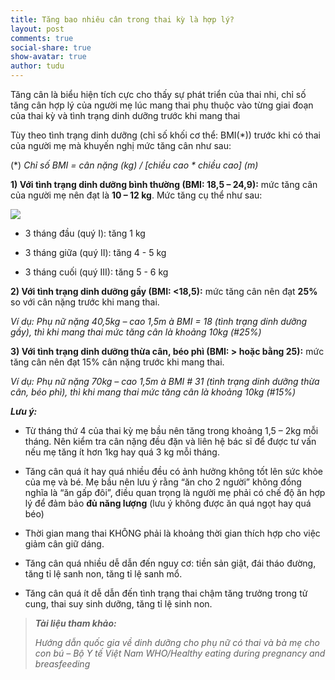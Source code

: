 ```yaml
---
title: Tăng bao nhiêu cân trong thai kỳ là hợp lý?
layout: post
comments: true
social-share: true
show-avatar: true
author: tudu
---
```


Tăng cân là biểu hiện tích cực cho thấy sự phát triển của thai nhi, chỉ số tăng cân hợp lý của người mẹ lúc mang thai phụ thuộc vào từng giai đoạn của thai kỳ và tình trạng dinh dưỡng trước khi mang thai

Tùy theo tình trạng dinh dưỡng (chỉ số khối cơ thể: BMI(*)) trước khi có thai của người mẹ mà khuyến nghị mức tăng cân như sau:

(*) _Chỉ số BMI = cân nặng (kg) / [chiều cao * chiều cao] (m)_

  
**1) Với tình trạng dinh dưỡng bình thường (BMI: 18,5 – 24,9):**  mức tăng cân của người mẹ nên đạt là  **10 – 12 kg**. Mức tăng cụ thể như sau:

![](http://tudu.com.vn/data/image/2018/11-2018/tang%20can.jpg)

+ 3 tháng đầu (quý I): tăng 1 kg

+ 3 tháng giữa (quý II): tăng 4 - 5 kg

+ 3 tháng cuối (quý III): tăng 5 - 6 kg

**2) Với tình trạng dinh dưỡng gầy (BMI: <18,5):** mức tăng cân nên đạt  **25%**  so với cân nặng trước khi mang thai.

_Ví dụ: Phụ nữ nặng 40,5kg – cao 1,5m_ _à_ _BMI = 18 (tình trạng dinh dưỡng gầy), thì khi mang thai mức tăng cân là khoảng 10kg (#25%)_

**3) Với tình trạng dinh dưỡng thừa cân, béo phì (BMI: > hoặc bằng 25):** mức tăng cân nên đạt 15% cân nặng trước khi mang thai.

_Ví dụ: Phụ nữ nặng 70kg – cao 1,5m_ _à_ _BMI # 31 (tình trạng dinh dưỡng thừa cân, béo phì), thì khi mang thai mức tăng cân là khoảng 10kg (#15%)_

**_Lưu ý:_**

- Từ tháng thứ 4 của thai kỳ mẹ bầu nên tăng trong khoảng 1,5 – 2kg mỗi tháng. Nên kiểm tra cân nặng đều đặn và liên hệ bác sĩ để được tư vấn nếu mẹ tăng ít hơn 1kg hay quá 3 kg mỗi tháng.

- Tăng cân quá ít hay quá nhiều đều có ảnh hưởng không tốt lên sức khỏe của mẹ và bé. Mẹ bầu nên lưu ý rằng “ăn cho 2 người” không đồng nghĩa là “ăn gấp đôi”, điều quan trọng là người mẹ phải có chế độ ăn hợp lý để đảm bảo  **đủ năng lượng**  (lưu ý không được ăn quá ngọt hay quá béo)

- Thời gian mang thai KHÔNG phải là khoảng thời gian thích hợp cho việc giảm cân giữ dáng.

- Tăng cân quá nhiều dễ dẫn đến nguy cơ: tiền sản giật, đái tháo đường, tăng tỉ lệ sanh non, tăng tỉ lệ sanh mổ.

- Tăng cân quá ít dễ dẫn đến tình trạng thai chậm tăng trưởng trong tử cung, thai suy sinh dưỡng, tăng tỉ lệ sinh non.

> **_Tài liệu tham khảo:_**
> 
> _Hướng dẫn quốc gia về dinh dưỡng cho phụ nữ có thai và bà mẹ cho con bú – Bộ Y tế Việt Nam_
> _WHO/Healthy eating during pregnancy and breasfeeding_